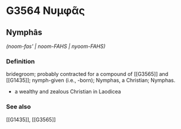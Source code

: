 # G3564 Νυμφᾶς

## Nymphâs

_(noom-fas' | noom-FAHS | nyoom-FAHS)_

### Definition

bridegroom; probably contracted for a compound of [[G3565]] and [[G1435]]; nymph-given (i.e., -born); Nymphas, a Christian; Nymphas.

- a wealthy and zealous Christian in Laodicea

### See also

[[G1435]], [[G3565]]

